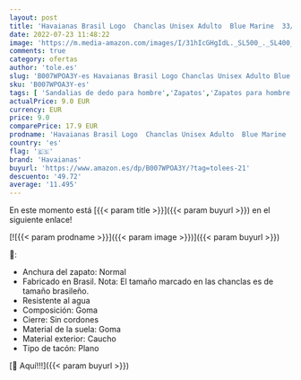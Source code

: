 ```yaml
---
layout: post
title: 'Havaianas Brasil Logo  Chanclas Unisex Adulto  Blue Marine  33/34 EU'
date: 2022-07-23 11:48:22
image: 'https://m.media-amazon.com/images/I/31hIcGHgIdL._SL500_._SL400_.jpg'
comments: true
category: ofertas
author: 'tole.es'
slug: 'B007WPOA3Y-es Havaianas Brasil Logo Chanclas Unisex Adulto Blue Marine...'
sku: 'B007WPOA3Y-es'
tags: [ 'Sandalias de dedo para hombre','Zapatos','Zapatos para hombre','Zapatos y complementos','chanclas','havaianas','🇪🇸', ]
actualPrice: 9.0 EUR
currency: EUR
price: 9.0
comparePrice: 17.9 EUR
prodname: 'Havaianas Brasil Logo  Chanclas Unisex Adulto  Blue Marine  33/34 EU'
country: 'es'
flag: '🇪🇸'
brand: 'Havaianas'
buyurl: 'https://www.amazon.es/dp/B007WPOA3Y/?tag=tolees-21'
descuento: '49.72'
average: '11.495'
---
```


En este momento está [{{< param title >}}]({{< param buyurl >}}) en el siguiente enlace!

[![{{< param prodname >}}]({{< param image >}})]({{< param buyurl >}})

🔎:

- Anchura del zapato: Normal
- Fabricado en Brasil. Nota: El tamaño marcado en las chanclas es de tamaño brasileño.
- Resistente al agua
- Composición: Goma
- Cierre: Sin cordones
- Material de la suela: Goma
- Material exterior: Caucho
- Tipo de tacón: Plano

[🛒 Aquí!!!]({{< param buyurl >}})
